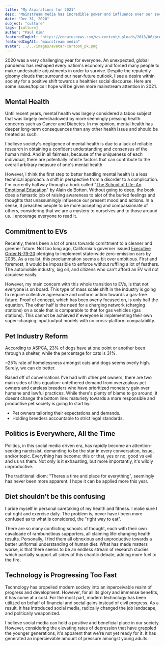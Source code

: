 ```yaml
---
title: "My Aspirations for 2021"
desc: "Mainstream media has incredible power and influence over our society.  Often what is talked about is not always the most pertinent.."
date: "Dec 31, 2020"
subject: "culture"
tags: [culture]
author: "Paul Kim"
featuredImgUrl: "https://conatusnews.com/wp-content/uploads/2018/06/propaganda.jpg"
featuredImgAlt: "mainstream media"
avatar: ../../images/avatar-cartoon_pk.png
---
```


2020 was a very challenging year for everyone. An unexpected, global pandemic has reshaped every nation's economy and forced many people to make undesirable adjustments in order to survive. Despite the reputedly gloomy clouds that surround our near-future outlook, I see a desire within society for a positive shift towards a healthier social discourse. Here are some issues/topics I hope will be given more mainstream attention in 2021.

## Mental Health

Until recent years, mental health was largely considered a taboo subject that was largely overshadowed by more seemingly pressing health concerns such as Cancer and Diabetes. In my opinion, mental health has deeper long-term consequences than any other health issue and should be treated as such.

I believe society's negligence of mental health is due to a lack of reliable research in obtaining a confident understanding and consensus of the human mind.  And in all fairness, because of the uniqueness of each individual, there are potentially infinite factors that can contribute to the overall arbitrary measure of one's mental health.

However, I think the first step to better handling mental health is a less technical approach: a shift in perspective from a disorder to a complication. I'm currently halfway through a book called "[The School of Life: An Emotional Education](https://www.amazon.com/School-Life-Emotional-Education/dp/191289145X/ref=sr_1_2?dchild=1&keywords=school+of+life&qid=1610069853&sr=8-2)" by Alain de Botton. Without going to deep, the book does a fantastic job of raising awareness to alot of the buried feelings and thoughts that unassumingly influence our present mood and actions.  In a sense, it preaches people to be more accepting and compassionate of others, considering that we are a mystery to ourselves and to those around us. I encourage everyone to read it.

<!-- ## Privacy -->

## Commitment to EVs

Recently, theres been a lot of press towards comittment to a cleaner and greener future. Not too long ago, California's governer issued [Executive Order N-79-20](https://www.gov.ca.gov/wp-content/uploads/2020/09/9.23.20-EO-N-79-20-Climate.pdf) pledging to implement state-wide zero-emission cars by 2035. As a realist, this proclammation seems a bit over ambitious. First and foremost, it would be impossible to enforce without ruffling a lot of feathers. The automobile industry, big oil, and citizens who can't afford an EV will not acquiese easily.

However, my main concern with this whole transition to EVs, is that not everyone is on board. This type of mass scale shift in the industry is going to require collective agreeance and uniform action towards a gas-free future. Proof of concept, which has been overly focused on, is only half the equation. The other half is the need for a charging network (charging stations) on a scale that is comparable to that for gas vehicles (gas stations). This cannot be achieved if everyone is implementing their own super-charging input/output models with no cross-platform compatability.

## Pet Industry Reform

According to [ASPCA](https://www.aspca.org/animal-homelessness/shelter-intake-and-surrender/pet-statistics#:~:text=Approximately%206.5%20million%20companion%20animals,approximately%207.2%20million%20in%202011.), 23% of dogs have at one point or another been through a shelter, while the percentage for cats is 31%.

~25% rate of homelessness amongst cats and dogs seems overly high. Surely, we can do better.

Based off of conversations I've had with other pet owners, there are two main sides of this equation: untethered demand from overzealous pet owners and careless breeders who have prioritized monetary gain over humane and lawful practices. While there's plenty of blame to go around, it doesnt change the bottom line: maturiety towards a more responsible and productive pet society is going to start by:

- Pet owners tailoring their expectations and demands.
- Holding breeders accountable to strict legal standards.

## Politics is Everywhere, All the Time

Politics, in this social media driven era, has rapidly become an attention-seeking narcissist, demanding to be the star in every conversation, issue, and/or topic. Everything has become: this or that, yes or no, good vs evil and us vs them.  Not only is it exhausting, but more importantly, it's wildly unproductive.

The traditional idiom: "Theres a time and place for everything", seemingly has never been more apparent. I hope it can be applied more this year.

## Diet shouldn't be this confusing

I pride myself in personal caretaking of my health and fitness. I make sure I eat right and exercise daily. The problem is, never have i been more confused as to what is considered, the "right way to eat".

There are so many conflicting schools of thought, each with their own cavalcade of rambunctious supporters, all claiming life-changing health results. Personally, I find them all obnoxious and unproductive towards a better uniformal understanding of human diet.  What has made matters worse, is that there seems to be an endless stream of research studies which partially support all sides of this chaotic debate, adding more fuel to the fire.  

## Technology is Progressing Too Fast

Technology has propelled modern society into an inperceivable realm of progress and development. However, for all its glory and immense benefits, it has come at a cost. For the most part, modern technology has been utilized on behalf of financial and social gains instead of civil progress. As a result, it has introduced social media, radically changed the job landscape, and politically weaponized.

I believe social media can hold a positive and beneficial place in our society. However, considering the elevating rates of depression that have grappled the younger generations, it's apparent that we're not yet ready for it. It has generated an inpercievable amount of pressure amongst young adults.

<!-- more and more people have been outsourced -->

<!-- ## Stigma against the non-college educated -->
